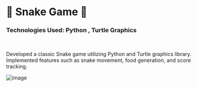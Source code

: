 <h1>🐍 Snake Game 🐍</h1>
<h3>Technologies Used: Python , Turtle Graphics</h3>
</br>
<p>Developed a classic Snake game utilizing Python and Turtle graphics library. Implemented features 
such as snake movement, food generation, and score tracking. </p>

![image](https://github.com/YMahajan26/Projects/assets/140734454/1bae32a3-5581-4d4e-86be-dbb65f380a50)


